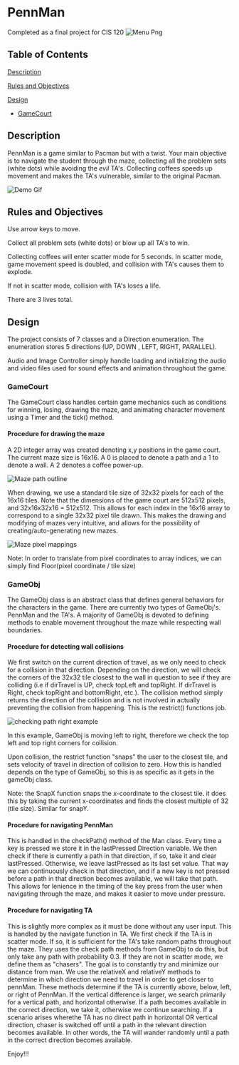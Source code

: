 # PennMan

Completed as a final project for CIS 120 
![Menu Png](files/images/menu.png)

## Table of Contents  
[Description](#description)   

[Rules and Objectives](#rules-and-objectives)
<a name="rules-and=objectives"/>


[Design](#design)
<a name="design"/>
* [GameCourt](#gamecourt)
<a name="gamecourt"/>

## Description

PennMan is a game similar to Pacman but with a twist. Your main objective is to navigate the student through the maze, collecting all the problem sets (white dots) while avoiding the *evil* TA's. Collecting coffees speeds up movement and makes the TA's vulnerable, similar to the original Pacman. 

![Demo Gif](files/images/coffeeDemo.gif)


## Rules and Objectives
Use arrow keys to move. 

Collect all problem sets (white dots) or blow up all TA's to win. 

Collecting coffees will enter scatter mode for 5 seconds. In scatter mode, game movement 
speed is doubled, and collision with TA's causes them to explode. 

If not in scatter mode, collision with TA's loses a life.

There are 3 lives total. 

## Design

The project consists of  7 classes and a Direction enumeration. 
The enumeration stores 5 directions (UP, DOWN , LEFT, RIGHT, PARALLEL). 

Audio and Image Controller simply handle loading and initializing the audio and video files used for sound effects and animation throughout the game. 

### GameCourt

The GameCourt class handles certain game mechanics such as conditions for winning, losing,
drawing the maze, and animating character movement using a Timer and the tick() method. 

#### Procedure for drawing the maze

A 2D integer array was created denoting x,y positions in the game court. The current maze size is 16x16. 
A 0 is placed to denote a path and a 1 to denote a wall. A 2 denotes a coffee power-up. 

![Maze path outline](files/images/mazeTrace.png)

When drawing, we use a standard tile size of 32x32 pixels for each of the 16x16 tiles. Note that the
dimensions of the game court are 512x512 pixels, and 32x16x32x16 = 512x512. This allows for each index
in the 16x16 array to correspond to a single 32x32 pixel tile drawn. This makes the drawing and modifying of
mazes very intuitive, and allows for the possibility of creating/auto-generating new mazes.

![Maze pixel mappings](files/images/mazeMap.png)

Note: In order to translate from pixel coordinates to array indices, we can simply find Floor(pixel coordinate / tile size)

### GameObj 

The GameObj class is an abstract class that defines general behaviors for the characters in the 
game. There are currently two types of GameObj's. PennMan and the TA's. 
A majority of GameObj is devoted to defining methods to enable movement throughout the maze while
respecting wall boundaries.

#### Procedure for detecting wall collisions

We first switch on the current direction of travel, as we only need to check for a collision
in that direction. Depending on the direction, we will check the corners of the 32x32 tile closest
to the wall in question to see if they are colliding (i.e if dirTravel is UP, check topLeft and
topRight. If dirTravel is Right, check topRight and bottomRight, etc.). The collision method 
simply returns the direction of the collision and is not involved in actually preventing the 
collision from happening. This is the restrict() functions job. 

![checking path right example](files/images/collision.png)

In this example, GameObj is moving left to right, therefore we check the top left and top right corners for collision. 

Upon collision, the restrict function "snaps" the user to the closest tile, and sets velocity of travel in direction of collision 
to zero. How this is handled depends on the type of GameObj, so this is as specific as it gets
in the gameObj class. 

Note: the SnapX function snaps the x-coordinate to the closest tile. it does this by taking the 
current x-coordinates and finds the closest multiple of 32 (tile size). Similar for snapY. 

#### Procedure for navigating PennMan 

This is handled in the checkPath() method of the Man class. Every time a key is pressed we store it
in the lastPressed Direction variable. We then check if there is currently a path in that 
direction, if so, take it and clear lastPressed. Otherwise, we leave lastPressed as its last set value. That
way we can continuously check in that direction, and if a new key is not pressed before a 
path in that direction becomes available, we will take that path. This allows for lenience in the
timing of the key press from the user when navigating through the maze, and makes it easier to move under pressure.


#### Procedure for navigating TA

This is slightly more complex as it must be done without any user input. 
This is handled by the navigate function in TA. We first check if the TA is in scatter mode. If
so, it is sufficient for the TA's take random paths throughout the maze. They uses the check path
methods from GameObj to do this, but only take any path with probability 0.3. If they are 
not in scatter mode, we  define them as "chasers". The goal is to constantly try and 
minimize our distance from  man. We use the relativeX and relativeY methods to  determine in 
which direction we need to travel in order to get closer to pennMan. These methods determine if the TA is currently
above, below, left, or right of PennMan. If the vertical difference is larger, we search primarily for a vertical path, 
and horizontal otherwise. If a path becomes available in the correct direction, we take it, otherwise we continue searching. 
If a scenario arises wherethe TA has no direct path in horizontal OR vertical direction, chaser is switched off until a path
in the relevant direction becomes available. In other words, the TA will wander randomly until a 
path in the correct direction becomes available.

Enjoy!!!
